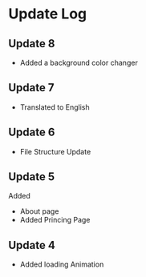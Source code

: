 # Update Log
 ## Update 8
 - Added a background color changer
 ## Update 7
 - Translated to English
 ## Update 6
 - File Structure Update
 ## Update 5
 Added 
 - About page
 - Added Princing Page
 ## Update 4
 - Added loading Animation
